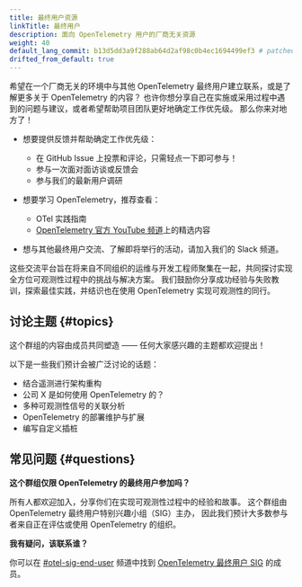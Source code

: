 ```yaml
---
title: 最终用户资源
linkTitle: 最终用户
description: 面向 OpenTelemetry 用户的厂商无关资源
weight: 40
default_lang_commit: b13d5dd3a9f288ab64d2af98c0b4ec1694499ef3 # patched
drifted_from_default: true
---
```


希望在一个厂商无关的环境中与其他 OpenTelemetry 最终用户建立联系，或是了解更多关于 OpenTelemetry 的内容？
也许你想分享自己在实施或采用过程中遇到的问题与建议，或者希望帮助项目团队更好地确定工作优先级。
那么你来对地方了！

- 想要提供反馈并帮助确定工作优先级：
  - 在 GitHub Issue 上投票和评论，只需轻点一下即可参与！
  - 参与一次面对面访谈或反馈会
  - 参与我们的最新用户调研

- 想要学习 OpenTelemetry，推荐查看：
  - OTel 实践指南
  - [OpenTelemetry 官方 YouTube 频道](https://www.youtube.com/@otel-official)上的精选内容

- 想与其他最终用户交流、了解即将举行的活动，请加入我们的 Slack 频道。

这些交流平台旨在将来自不同组织的运维与开发工程师聚集在一起，共同探讨实现全方位可观测性过程中的挑战与解决方案。
我们鼓励你分享成功经验与失败教训，探索最佳实践，并结识也在使用 OpenTelemetry 实现可观测性的同行。

## 讨论主题 {#topics}

这个群组的内容由成员共同塑造 —— 任何大家感兴趣的主题都欢迎提出！

以下是一些我们预计会被广泛讨论的话题：

- 结合遥测进行架构重构
- 公司 X 是如何使用 OpenTelemetry 的？
- 多种可观测性信号的关联分析
- OpenTelemetry 的部署维护与扩展
- 编写自定义插桩

## 常见问题 {#questions}

**这个群组仅限 OpenTelemetry 的最终用户参加吗？**

所有人都欢迎加入，分享你们在实现可观测性过程中的经验和故事。
这个群组由 OpenTelemetry 最终用户特别兴趣小组（SIG）主办，
因此我们预计大多数参与者来自正在评估或使用 OpenTelemetry 的组织。

**我有疑问，该联系谁？**

你可以在 [#otel-sig-end-user](https://cloud-native.slack.com/archives/C01RT3MSWGZ) 频道中找到
[OpenTelemetry 最终用户 SIG](https://github.com/open-telemetry/sig-end-user) 的成员。
